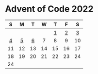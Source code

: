 # Advent of Code 2022

|  S  |  M  |  T  |  W  |  T  |  F  |  S   |
| :-: | :-: | :-: | :-: | :-: | :-: | :--: |
|     |     |     |     | [1] | [2] |  [3] |
| [4] | [5] | [6] |  7  |  8  |  9  |  10  |
| 11  | 12  | 13  | 14  | 15  | 16  |  17  |
| 18  | 19  | 20  | 21  | 22  | 23  |  24  |
| 24  |     |     |     |     |     |      |

[1]: ./src/Aoc/Day1.hs
[2]: ./src/Aoc/Day2.hs
[3]: ./src/Aoc/Day3.hs
[4]: ./src/Aoc/Day4.hs
[5]: ./src/Aoc/Day5.hs
[6]: ./src/Aoc/Day6.hs
